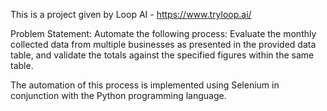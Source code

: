 This is a project given by Loop AI - https://www.tryloop.ai/

Problem Statement: 
Automate the following process:
Evaluate the monthly collected data from multiple businesses as presented in the provided data table, and validate the totals against the specified figures within the same table.

The automation of this process is implemented using Selenium in conjunction with the Python programming language.
